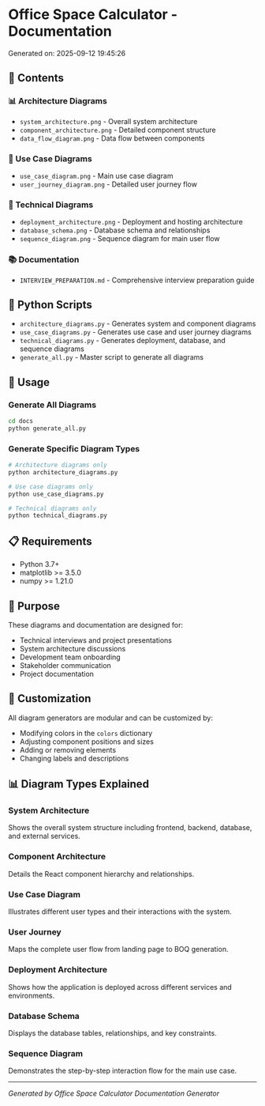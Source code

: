 # Office Space Calculator - Documentation

Generated on: 2025-09-12 19:45:26

## 📁 Contents

### 📊 Architecture Diagrams
- `system_architecture.png` - Overall system architecture
- `component_architecture.png` - Detailed component structure
- `data_flow_diagram.png` - Data flow between components

### 👥 Use Case Diagrams
- `use_case_diagram.png` - Main use case diagram
- `user_journey_diagram.png` - Detailed user journey flow

### 🔧 Technical Diagrams
- `deployment_architecture.png` - Deployment and hosting architecture
- `database_schema.png` - Database schema and relationships
- `sequence_diagram.png` - Sequence diagram for main user flow

### 📚 Documentation
- `INTERVIEW_PREPARATION.md` - Comprehensive interview preparation guide

## 🐍 Python Scripts
- `architecture_diagrams.py` - Generates system and component diagrams
- `use_case_diagrams.py` - Generates use case and user journey diagrams
- `technical_diagrams.py` - Generates deployment, database, and sequence diagrams
- `generate_all.py` - Master script to generate all diagrams

## 🚀 Usage

### Generate All Diagrams
```bash
cd docs
python generate_all.py
```

### Generate Specific Diagram Types
```bash
# Architecture diagrams only
python architecture_diagrams.py

# Use case diagrams only
python use_case_diagrams.py

# Technical diagrams only
python technical_diagrams.py
```

## 📋 Requirements
- Python 3.7+
- matplotlib >= 3.5.0
- numpy >= 1.21.0

## 🎯 Purpose
These diagrams and documentation are designed for:
- Technical interviews and project presentations
- System architecture discussions
- Development team onboarding
- Stakeholder communication
- Project documentation

## 🔧 Customization
All diagram generators are modular and can be customized by:
- Modifying colors in the `colors` dictionary
- Adjusting component positions and sizes
- Adding or removing elements
- Changing labels and descriptions

## 📊 Diagram Types Explained

### System Architecture
Shows the overall system structure including frontend, backend, database, and external services.

### Component Architecture
Details the React component hierarchy and relationships.

### Use Case Diagram
Illustrates different user types and their interactions with the system.

### User Journey
Maps the complete user flow from landing page to BOQ generation.

### Deployment Architecture
Shows how the application is deployed across different services and environments.

### Database Schema
Displays the database tables, relationships, and key constraints.

### Sequence Diagram
Demonstrates the step-by-step interaction flow for the main use case.

---

*Generated by Office Space Calculator Documentation Generator*
